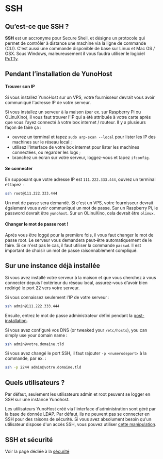 # SSH

## Qu’est-ce que SSH ?

**SSH** est un accronyme pour Secure Shell, et désigne un protocole qui permet de contrôler à distance une machine via la ligne de commande (CLI). C'est aussi une commande disponible de base sur Linux et Mac OS / OSX. Sous Windows, maleureusement il vous faudra utiliser le logiciel [PuTTy](http://www.fastcomet.com/tutorials/getting-started/putty).

## Pendant l’installation de YunoHost

#### Trouver son IP

Si vous installez YunoHost sur un VPS, votre fournisseur devrait vous avoir communiqué l'adresse IP de votre serveur. 

Si vous installez un serveur à la maison (par ex. sur Raspberry Pi ou OLinuXino), il vous faut trouver l'IP qui a été attribuée à votre carte après que vous l'ayez connecté à votre box internet / routeur. Il y a plusieurs façon de faire ça :

- ouvrez un terminal et tapez `sudo arp-scan --local` pour lister les IP des machines sur le réseau local ;
- utilisez l'interface de votre box internet pour lister les machines connectées, ou regarder les logs ;
- branchez un écran sur votre serveur, loggez-vous et tapez `ifconfig`.

#### Se connecter

En supposant que votre adresse IP est `111.222.333.444`, ouvrez un terminal et tapez :

```bash
ssh root@111.222.333.444
```

Un mot de passe sera demandé. Si c'est un VPS, votre fournisseur devrait également vous avoir communiqué un mot de passe. Sur un Raspberry Pi, le password devrait être `yunohost`. Sur un OLinuXino, cela devrait être `olinux`.

#### Changer le mot de passe root !

Après vous être loggé pour la première fois, il vous faut changer le mot de passe root. Le serveur vous demandera peut-être automatiquement de le faire. Si ce n'est pas le cas, il faut utiliser la commande `passwd`. Il est important de choisir un mot de passe raisonnablement compliqué.

## Sur une instance déjà installée

Si vous avez installé votre serveur à la maison et que vous cherchez à vous connecter depuis l'extérieur du réseau local, assurez-vous d'avoir bien redirigé le port 22 vers votre serveur.

Si vous connaissez seulement l'IP de votre serveur :

```bash
ssh admin@111.222.333.444
```

Ensuite, entrez le mot de passe administrateur défini pendant la [post-installation](postinstall).

Si vous avez configuré vos DNS (or tweaked your `/etc/hosts`), you can simply use your domain name :

```bash
ssh admin@votre.domaine.tld
```

Si vous avez changé le port SSH, il faut rajouter `-p <numerodeport>` à la commande, par ex. :

```bash
ssh -p 2244 admin@votre.domaine.tld
```

## Quels utilisateurs ?

Par défaut, seulement les utilisateurs admin et root peuvent se logger en SSH sur une instance Yunohost.

Les utilisateurs YunoHost créé via l'interface d'administration sont géré par la base de donnée LDAP. Par défaut, ils ne peuvent pas se connecter en SSH pour des raisons de sécurité. Si vous avez absolument besoin qu'un utilisateur dispose d'un accès SSH, vous pouvez utiliser [cette manipulation](https://forum.yunohost.org/t/ssh-disconnects-after-successful-login/256/10).

## SSH et sécurité

Voir la page dédiée à la [sécurité](security_fr)
